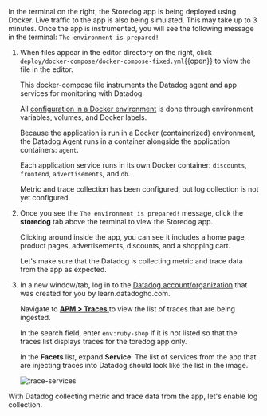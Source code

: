 In the terminal on the right, the Storedog app is being deployed using Docker. Live traffic to the app is also being simulated. This may take up to 3 minutes. Once the app is instrumented, you will see the following message in the terminal: `The environment is prepared!`

1. When files appear in the editor directory on the right, click `deploy/docker-compose/docker-compose-fixed.yml`{{open}} to view the file in the editor. 

     This docker-compose file instruments the Datadog agent and app services for monitoring with Datadog. 
     
     All <a href="https://docs.datadoghq.com/agent/docker/?tab=standard" target="_datadog">configuration in a Docker environment</a> is done through environment variables, volumes, and Docker labels.

     Because the application is run in a Docker (containerized) environment, the Datadog Agent runs in a container alongside the application containers: `agent`. 
     
     Each application service runs in its own Docker container: `discounts`, `frontend`, `advertisements`, and `db`.

     Metric and trace collection has been configured, but log collection is not yet configured.

2. Once you see the `The environment is prepared!` message, click the **storedog** tab above the terminal to view the Storedog app. 

     Clicking around inside the app, you can see it includes a home page, product pages, advertisements, discounts, and a shopping cart.

     Let's make sure that the Datadog is collecting metric and trace data from the app as expected.

3. In a new window/tab, log in to the <a href="https://app.datadoghq.com/account/login" target="_datadog">Datadog account/organization</a> that was created for you by learn.datadoghq.com.

     Navigate to <a href="https://app.datadoghq.com/apm/traces" target="_datadog">**APM > Traces** </a> to view the list of traces that are being ingested. 

     In the search field, enter `env:ruby-shop` if it is not listed so that the traces list displays traces for the toredog app only.

     In the **Facets** list, expand **Service**. The list of services from the app that are injecting traces into Datadog should look like the list in the image.

     ![trace-services](collectlogsapp2/assets/trace-allservices.png)

With Datadog collecting metric and trace data from the app, let's enable log collection.